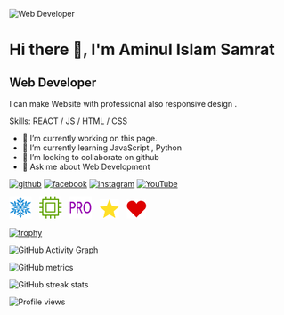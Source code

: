 ![Web Developer](https://scontent.fdac14-1.fna.fbcdn.net/v/t39.30808-6/244732102_3144721729089045_8084082278086420087_n.jpg?_nc_cat=109&ccb=1-7&_nc_sid=09cbfe&_nc_eui2=AeHyTi0tTeeLdfkzFzsafjxXqGgUIBTOKC6oaBQgFM4oLnajhww2fDKHpjWOhLTdyv2cv4QcUQcLNSkxjW7_3CE7&_nc_ohc=4JoAKr17VIkAX9D_CJh&_nc_zt=23&_nc_ht=scontent.fdac14-1.fna&oh=00_AfBOZWU0VQJRyrQl8fQ9AsZEfZsjuoOVBqMR-r_GpEO9zQ&oe=63A0BE6B)

# Hi there 👋, I'm Aminul Islam Samrat
## Web Developer


I can make Website with professional also responsive design . 

Skills: REACT / JS / HTML / CSS

- 🔭 I’m currently working on this page. 
- 🌱 I’m currently learning JavaScript , Python  
- 👯 I’m looking to collaborate on github  
- 💬 Ask me about Web Development  


[<img src='https://cdn.jsdelivr.net/npm/simple-icons@3.0.1/icons/github.svg' alt='github' height='40'>](https://github.com/https://github.com/Desamrat)  [<img src='https://cdn.jsdelivr.net/npm/simple-icons@3.0.1/icons/facebook.svg' alt='facebook' height='40'>](https://www.facebook.com/https://web.facebook.com/CRYPTOSAMRAT)  [<img src='https://cdn.jsdelivr.net/npm/simple-icons@3.0.1/icons/instagram.svg' alt='instagram' height='40'>](https://www.instagram.com/https://www.instagram.com/mr.criptosamrat//)  [<img src='https://cdn.jsdelivr.net/npm/simple-icons@3.0.1/icons/youtube.svg' alt='YouTube' height='40'>](https://www.youtube.com/channel/https://www.youtube.com/channel/UCc4CGOHq8M63UMTa0ckcH3Q)  

<a href='https://archiveprogram.github.com/'><img src='https://raw.githubusercontent.com/acervenky/animated-github-badges/master/assets/acbadge.gif' width='40' height='40'></a> <a href='https://docs.github.com/en/developers'><img src='https://raw.githubusercontent.com/acervenky/animated-github-badges/master/assets/devbadge.gif' width='40' height='40'></a> <a href='https://github.com/pricing'><img src='https://raw.githubusercontent.com/acervenky/animated-github-badges/master/assets/pro.gif' width='40' height='40'></a> <a href='https://stars.github.com/'><img src='https://raw.githubusercontent.com/acervenky/animated-github-badges/master/assets/starbadge.gif' width='35' height='35'></a> <a href='https://docs.github.com/en/github/supporting-the-open-source-community-with-github-sponsors'><img src='https://raw.githubusercontent.com/acervenky/animated-github-badges/master/assets/sponsorbadge.gif' width='35' height='35'></a> 

[![trophy](https://github-profile-trophy.vercel.app/?username=https://github.com/Desamrat)](https://github.com/ryo-ma/github-profile-trophy)

![GitHub Activity Graph](https://activity-graph.herokuapp.com/graph?username=https://github.com/Desamrat)  

![GitHub metrics](https://metrics.lecoq.io/https://github.com/Desamrat)  

![GitHub streak stats](https://streak-stats.demolab.com/?user=https://github.com/Desamrat)  

![Profile views](https://gpvc.arturio.dev/https://github.com/Desamrat)  
